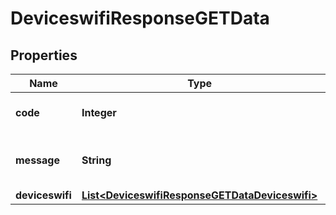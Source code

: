 
# DeviceswifiResponseGETData

## Properties
Name | Type | Description | Notes
------------ | ------------- | ------------- | -------------
**code** | **Integer** | Código de retorno da engenharia |  [optional]
**message** | **String** | Mensagem de retorno da engenharia |  [optional]
**deviceswifi** | [**List&lt;DeviceswifiResponseGETDataDeviceswifi&gt;**](DeviceswifiResponseGETDataDeviceswifi.md) |  |  [optional]



